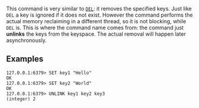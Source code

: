 This command is very similar to [`DEL`](../commands/del.md): it removes the specified keys.
Just like `DEL` a key is ignored if it does not exist. However the command
performs the actual memory reclaiming in a different thread, so it is not
blocking, while `DEL` is. This is where the command name comes from: the
command just **unlinks** the keys from the keyspace. The actual removal
will happen later asynchronously.

## Examples

```
127.0.0.1:6379> SET key1 "Hello"
OK
127.0.0.1:6379> SET key2 "World"
OK
127.0.0.1:6379> UNLINK key1 key2 key3
(integer) 2
```
